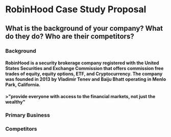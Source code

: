 # RobinHood Case Study Proposal

## What is the background of your company? What do they do? Who are their competitors?

### Background
#### RobinHood is a security brokerage company registered with the United States Securities and Exchange Commission that offers commission free trades of equity, equity options, ETF, and Cryptocurrency. The company was founded in 2013 by Vladimir Tenev and Baiju Bhatt operating in Menlo Park, California.

#### >"provide everyone with access to the financial markets, not just the wealthy"


### Primary Business

### Competitors
